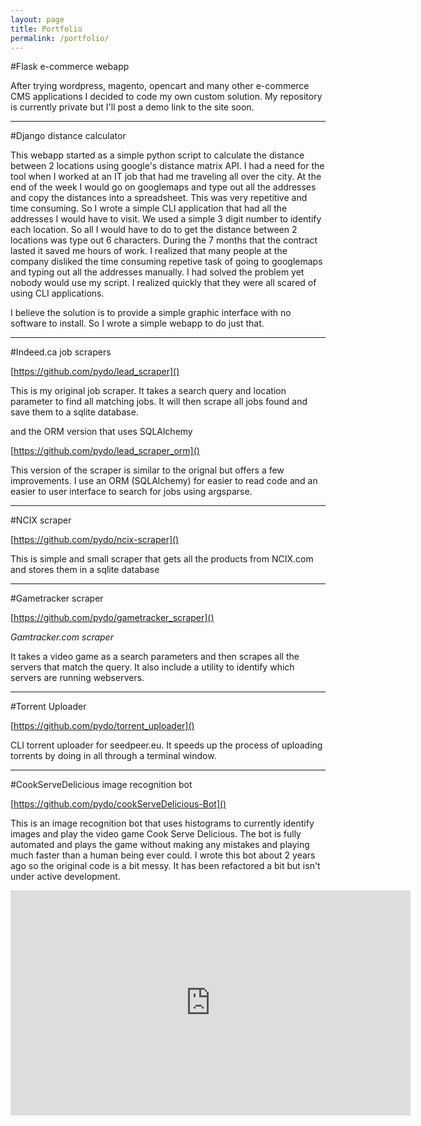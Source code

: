 ```yaml
---
layout: page
title: Portfolio
permalink: /portfolio/
---
```


#Flask e-commerce webapp

After trying wordpress, magento, opencart and many other e-commerce CMS applications
I decided to code my own custom solution.
My repository is currently private but I'll post a demo link to the site soon.

---

#Django distance calculator

This webapp started as a simple python script to calculate the distance between 2
locations using google's distance matrix API. I had a need for the tool when
I worked at an IT job that had me traveling all over the city. At the end of the
week I would go on googlemaps and type out all the addresses and copy the distances
into a spreadsheet. This was very repetitive and time consuming. So I wrote a simple
CLI application that had all the addresses I would have to visit. We used a simple
3 digit number to identify each location. So all I would have to do to get the distance
between 2 locations was type out 6 characters. During the 7 months that the contract lasted
it saved me hours of work. I realized that many people at the company disliked the time
consuming repetive task of going to googlemaps and typing out all the addresses manually.
I had solved the problem yet nobody would use my script. I realized quickly that
they were all scared of using CLI applications.

I believe the solution is to provide a simple graphic interface
with no software to install. So I wrote a simple webapp to do just that.

---

#Indeed.ca job scrapers

[https://github.com/pydo/lead_scraper]()

This is my original job scraper. It takes a search query and location parameter to find all matching
jobs. It will then scrape all jobs found and save them to a sqlite database.

and the ORM version that uses SQLAlchemy

[https://github.com/pydo/lead_scraper_orm]()

This version of the scraper is similar to the orignal but offers a few
improvements. I use an ORM (SQLAlchemy) for easier to read code and an easier
to user interface to search for jobs using argsparse.

---

#NCIX scraper

[https://github.com/pydo/ncix-scraper]()

This is simple and small scraper that gets all the products from NCIX.com
and stores them in a sqlite database

---

#Gametracker scraper

[https://github.com/pydo/gametracker_scraper]()

*Gamtracker.com scraper*

It takes a video game as a search parameters and then scrapes all the servers
that match the query. It also include a utility to identify which servers
are running webservers.

---

#Torrent Uploader

[https://github.com/pydo/torrent_uploader]()

CLI torrent uploader for seedpeer.eu.
It speeds up the process of uploading torrents by doing in all through
a terminal window.

---


#CookServeDelicious image recognition bot

[https://github.com/pydo/cookServeDelicious-Bot]()

This is an image recognition bot that uses histograms to currently identify
images and play the video game Cook Serve Delicious. The bot is fully automated
and plays the game without making any mistakes and playing much faster than
a human being ever could. I wrote this bot about 2 years ago so the original code
is a bit messy. It has been refactored a bit but isn't under active development.

<iframe src="https://vid.me/e/iquy" frameborder="0" allowfullscreen webkitallowfullscreen mozallowfullscreen scrolling="no" height="360" width="640"></iframe>
